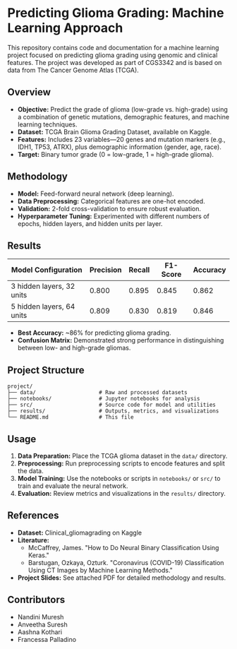 # Predicting Glioma Grading: Machine Learning Approach

This repository contains code and documentation for a machine learning project focused on predicting glioma grading using genomic and clinical features. The project was developed as part of CGS3342 and is based on data from The Cancer Genome Atlas (TCGA).

## Overview

- **Objective:** Predict the grade of glioma (low-grade vs. high-grade) using a combination of genetic mutations, demographic features, and machine learning techniques.
- **Dataset:** TCGA Brain Glioma Grading Dataset, available on Kaggle.
- **Features:** Includes 23 variables—20 genes and mutation markers (e.g., IDH1, TP53, ATRX), plus demographic information (gender, age, race).
- **Target:** Binary tumor grade (0 = low-grade, 1 = high-grade glioma).

## Methodology

- **Model:** Feed-forward neural network (deep learning).
- **Data Preprocessing:** Categorical features are one-hot encoded.
- **Validation:** 2-fold cross-validation to ensure robust evaluation.
- **Hyperparameter Tuning:** Experimented with different numbers of epochs, hidden layers, and hidden units per layer.

## Results

| Model Configuration         | Precision | Recall | F1-Score | Accuracy |
|----------------------------|-----------|--------|----------|----------|
| 3 hidden layers, 32 units  | 0.800     | 0.895  | 0.845    | 0.862    |
| 5 hidden layers, 64 units  | 0.809     | 0.830  | 0.819    | 0.846    |

- **Best Accuracy:** ~86% for predicting glioma grading.
- **Confusion Matrix:** Demonstrated strong performance in distinguishing between low- and high-grade gliomas.

## Project Structure

```
project/
├── data/                    # Raw and processed datasets
├── notebooks/               # Jupyter notebooks for analysis
├── src/                     # Source code for model and utilities
├── results/                 # Outputs, metrics, and visualizations
└── README.md                # This file
```

## Usage

1. **Data Preparation:** Place the TCGA glioma dataset in the `data/` directory.
2. **Preprocessing:** Run preprocessing scripts to encode features and split the data.
3. **Model Training:** Use the notebooks or scripts in `notebooks/` or `src/` to train and evaluate the neural network.
4. **Evaluation:** Review metrics and visualizations in the `results/` directory.

## References

- **Dataset:** Clinical_gliomagrading on Kaggle
- **Literature:**  
  - McCaffrey, James. "How to Do Neural Binary Classification Using Keras."
  - Barstugan, Ozkaya, Ozturk. "Coronavirus (COVID-19) Classification Using CT Images by Machine Learning Methods."
- **Project Slides:** See attached PDF for detailed methodology and results.

## Contributors

- Nandini Muresh
- Anveetha Suresh
- Aashna Kothari
- Francessa Palladino
